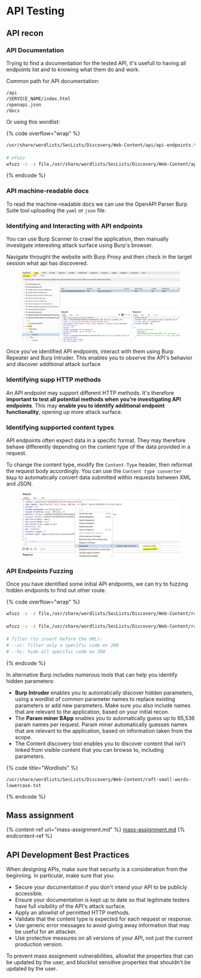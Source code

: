 # API Testing

## API recon



### API Documentation

Trying to find a documentation for the tested API, it's usefull to having all endpoints list and to knowing what them do and work.

Common path for API documentation:

```
/api
/SERVICE_NAME/index.html
/openapi.json
/docs
```

Or using this wordlist:

{% code overflow="wrap" %}
```bash
/usr/share/wordlists/SecLists/Discovery/Web-Content/api/api-endpoints.txt

# wfuzz 
wfuzz -c -z file,/usr/share/wordlists/SecLists/Discovery/Web-Content/api/api-endpoints.txt 'http://domain.com/FUZZ'
```
{% endcode %}

### API machine-readable docs

To read the machine-readable docs we can use the OpenAPI Parser Burp Suite tool uploading the `yaml` or `json` file.&#x20;



### Identifying and Interacting with API endpoints

You can use Burp Scanner to crawl the application, then manually investigate interesting attack surface using Burp's browser.

Navigate throught the website with Burp Proxy and then check in the target session what api has discovered.

<figure><img src="../../../../../.gitbook/assets/image (1) (1) (1) (1).png" alt=""><figcaption></figcaption></figure>



Once you've identified API endpoints, interact with them using Burp Repeater and Burp Intruder. This enables you to observe the API's behavior and discover additional attack surface



### Identifying supp HTTP methods

An API endpoint may support different HTTP methods. It's therefore **important to test all potential methods when you're investigating API endpoints**. This may **enable you to identify additional endpoint functionality**, opening up more attack surface.



### Identifying supported content types

API endpoints often expect data in a specific format. They may therefore behave differently depending on the content type of the data provided in a request.

To change the content type, modify the `Content-Type` header, then reformat the request body accordingly. You can use the `Content type converter BApp` to automatically convert data submitted within requests between XML and JSON.

<figure><img src="../../../../../.gitbook/assets/image (13) (1).png" alt=""><figcaption></figcaption></figure>

### API Endpoints Fuzzing

Once you have identified some initial API endpoints, we can try to fuzzing hidden endpoints to find out other route.

{% code overflow="wrap" %}
```bash
wfuzz -c -z file,/usr/share/wordlists/SecLists/Discovery/Web-Content/raft-small-words-lowercase.txt 'http://domain.com/api/FUZZ'

wfuzz -c -z file,/usr/share/wordlists/SecLists/Discovery/Web-Content/raft-small-words-lowercase.txt 'http://domain.com/api/read_file?file=FUZZ'

# filter (to insert before the URL):
# --sc: filter only a specific code ex 200
# --hc: hide all specific code ex 200
```
{% endcode %}

In alternative Burp includes numerous tools that can help you identify hidden parameters:

* **Burp Intruder** enables you to automatically discover hidden parameters, using a wordlist of common parameter names to replace existing parameters or add new parameters. Make sure you also include names that are relevant to the application, based on your initial recon.
* The **Param miner BApp** enables you to automatically guess up to 65,536 param names per request. Param miner automatically guesses names that are relevant to the application, based on information taken from the scope.
* The Content discovery tool enables you to discover content that isn't linked from visible content that you can browse to, including parameters.

{% code title="Wordlists" %}
```
/usr/share/wordlists/SecLists/Discovery/Web-Content/raft-small-words-lowercase.txt
```
{% endcode %}



## Mass assignment

{% content-ref url="mass-assignment.md" %}
[mass-assignment.md](mass-assignment.md)
{% endcontent-ref %}



## API Development Best Practices

When designing APIs, make sure that security is a consideration from the beginning. In particular, make sure that you:

* Secure your documentation if you don't intend your API to be publicly accessible.
* Ensure your documentation is kept up to date so that legitimate testers have full visibility of the API's attack surface.
* Apply an allowlist of permitted HTTP methods.
* Validate that the content type is expected for each request or response.
* Use generic error messages to avoid giving away information that may be useful for an attacker.
* Use protective measures on all versions of your API, not just the current production version.

To prevent mass assignment vulnerabilities, allowlist the properties that can be updated by the user, and blocklist sensitive properties that shouldn't be updated by the user.
